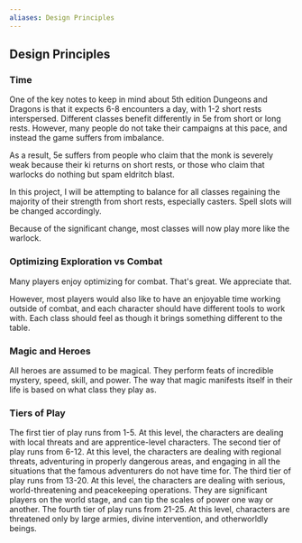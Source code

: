 ```yaml
---
aliases: Design Principles
---
```

## Design Principles

### Time
One of the key notes to keep in mind about 5th edition Dungeons and Dragons is that it expects 6-8 encounters a day, with 1-2 short rests interspersed. Different classes benefit differently in 5e from short or long rests. However, many people do not take their campaigns at this pace, and instead the game suffers from imbalance.

As a result, 5e suffers from people who claim that the monk is severely weak because their ki returns on short rests, or those who claim that warlocks do nothing but spam eldritch blast. 

In this project, I will be attempting to balance for all classes regaining the majority of their strength from short rests, especially casters. Spell slots will be changed accordingly.

Because of the significant change, most classes will now play more like the warlock.

### Optimizing Exploration vs Combat
Many players enjoy optimizing for combat.
That's great. We appreciate that.

However, most players would also like to have an enjoyable time working outside of combat, and each character should have different tools to work with. Each class should feel as though it brings something different to the table.

### Magic and Heroes
All heroes are assumed to be magical. They perform feats of incredible mystery, speed, skill, and power. The way that magic manifests itself in their life is based on what class they play as.

### Tiers of Play
The first tier of play runs from 1-5. At this level, the characters are dealing with local threats and are apprentice-level characters.
The second tier of play runs from 6-12. At this level, the characters are dealing with regional threats, adventuring in properly dangerous areas, and engaging in all the situations that the famous adventurers do not have time for.
The third tier of play runs from 13-20. At this level, the characters are dealing with serious, world-threatening and peacekeeping operations. They are significant players on the world stage, and can tip the scales of power one way or another.
The fourth tier of play runs from 21-25. At this level, characters are threatened only by large armies, divine intervention, and otherworldly beings. 